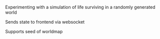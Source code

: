 Experimenting with a simulation of life surviving in a randomly generated world

Sends state to frontend via websocket

Supports seed of worldmap
